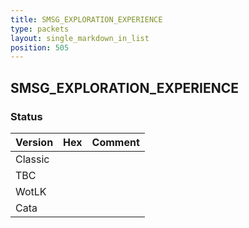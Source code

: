 ```yaml
---
title: SMSG_EXPLORATION_EXPERIENCE
type: packets
layout: single_markdown_in_list
position: 505
---
```


## SMSG_EXPLORATION_EXPERIENCE

### Status

Version | Hex | Comment
---------- | ---------- | ---------- 
Classic |  |  
TBC |  |  
WotLK |  |  
Cata |  |  
